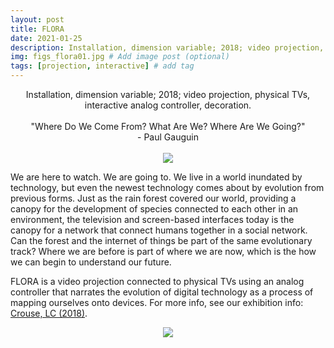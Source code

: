 ```yaml
---
layout: post
title: FLORA
date: 2021-01-25
description: Installation, dimension variable; 2018; video projection, physical TVs, interactive analog controller, decoration. # Add post description (optional)
img: figs_flora01.jpg # Add image post (optional)
tags: [projection, interactive] # add tag
---
```

<p align="center">
Installation, dimension variable; 2018; video projection, physical TVs, interactive analog controller, decoration.<br><br>
"Where Do We Come From? What Are We? Where Are We Going?"<br>
- Paul Gauguin<br><br>
<img src="{{site.baseurl}}/assets/img/figs_Flora01.gif">
</p>

We are here to watch. We are going to. We live in a world inundated by technology, but even the newest technology comes about by evolution from previous forms. Just as the rain forest covered our world, providing a canopy for the development of species connected to each other in an environment, the television and screen-based interfaces today is the canopy for a network that connect humans together in a social network. Can the forest and the internet of things be part of the same evolutionary track? Where we are before is part of where we are now, which is the how we can begin to understand our future.

FLORA is a video projection connected to physical TVs using an analog controller that narrates the evolution of digital technology as a process of mapping ourselves onto devices. For more info, see our exhibition info: [Crouse, LC (2018)][show].

[show]: https://recfreq.wordpress.com/portfolio/flora-network-intelligence/

<p align="center">
<img src="{{site.baseurl}}/assets/img/figs_Flora02.jpg">
</p>
